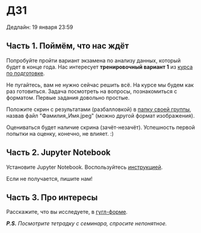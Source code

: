 # ДЗ1

Дедлайн: 19 января 23:59

## Часть 1. Поймём, что нас ждёт

Попробуйте пройти вариант экзамена по анализу данных, который будет в конце года. Нас интересует **тренировочный вариант 1** из [курса по подготовке](https://edu.hse.ru/course/view.php?id=133864).

Не пугайтесь, вам не нужно сейчас решить всё. На курсе мы будем как раз готовиться. Задача посмотреть на вопросы, познакомиться с форматом. Первые задания довольно простые.

Положите скрин с результатами (разбалловкой) в [папку своей группы](https://drive.google.com/drive/folders/1wCRu7d9DafxGfSm4ZvRFnhwCQ9I9h2O2?usp=sharing), назвав файл "Фамилия_Имя.jpeg" (можно другой формат изображения).

Оцениваться будет наличие скрина (зачёт-незачёт). Успешность первой попытки на оценку, конечно, не влияет. :)

## Часть 2. Jupyter Notebook

Установите Jupyter Notebook. Воспользуйтесь [инструкцией](https://edu.hse.ru/pluginfile.php/2117678/mod_lesson/intro/%D0%B7%D0%B4%D0%B5%D1%81%D1%8C.pdf).

Если не получается, пишите нам!

## Часть 3. Про интересы

Расскажите, что вы исследуете, в [гугл-форме](https://forms.gle/BHDTHhisL1s1ebTPA).

***P.S.** Посмотрите тетрадку с семинара, спросите непонятное.*
